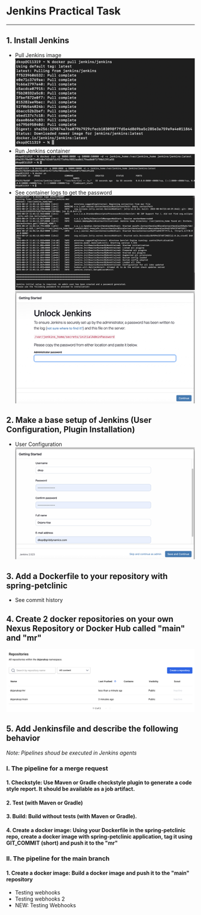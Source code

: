 # Jenkins Practical Task


<hr>

## 1. Install Jenkins

* Pull Jenkins image
![Pull Image](1.%20installation/1.png)
* Run Jenkins container
![Run](1.%20installation/2.png)
![Run](1.%20installation/3.png)
* See container logs to get the password
![Run](1.%20installation/4.png)
![Run](1.%20installation/5.png)


## 2. Make a base setup of Jenkins (User Configuration, Plugin Installation)

* User Configuration
![Run](2.%20User%20Configuration/1.png)

## 3. Add a Dockerfile to your repository with spring-petclinic

* See commit history

## 4. Create 2 docker repositories on your own Nexus Repository or Docker Hub called "main" and "mr"

![Repositories](4.%20Docker%20Hub/1.png)

## 5. Add Jenkinsfile and describe the following behavior
*Note: Pipelines shoud be executed in Jenkins agents*

### I. The pipeline for a merge request

#### 1. Checkstyle: Use Maven or Gradle checkstyle plugin to generate a code style report. It should be available as a job artifact.

#### 2. Test (with Maven or Gradle)

#### 3. Build: Build without tests (with Maven or Gradle).

#### 4. Create a docker image: Using your Dockerfile in the spring-petclinic repo, create a docker image with spring-petclinic application, tag it using GIT_COMMIT (short) and push it to the "mr"

### II. The pipeline for the main branch

#### 1. Create a docker image: Build a docker image and push it to the "main" repository

* Testing webhooks
* Testing webhooks 2
* NEW: Testing Webhooks
